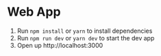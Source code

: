# Web App

1. Run `npm install` or `yarn` to install dependencies
2. Run `npm run dev` or `yarn dev` to start the dev app
3. Open up http://localhost:3000